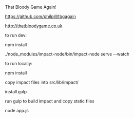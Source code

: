 That Bloody Game Again!

https://github.com/philpill/tbgagain

http://thatbloodygame.co.uk


to run dev:

npm install

./node_modules/impact-node/bin/impact-node serve --watch

to run locally:

npm install

copy impact files into src/lib/impact/

install gulp

run gulp to build impact and copy static files

node app.js